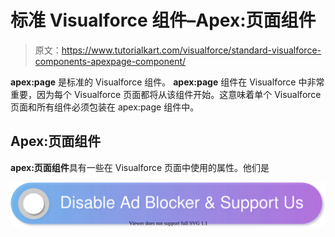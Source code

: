 # 标准 Visualforce 组件–Apex:页面组件

> 原文：<https://www.tutorialkart.com/visualforce/standard-visualforce-components-apexpage-component/>

**apex:page** 是标准的 Visualforce 组件。 **apex:page** 组件在 Visualforce 中非常重要，因为每个 Visualforce 页面都将从该组件开始。这意味着单个 Visualforce 页面和所有组件必须包装在 apex:page 组件中。

## Apex:页面组件

**apex:页面组件**具有一些在 Visualforce 页面中使用的属性。他们是

[![](img/925da31b32d6bc3827932f6c8afb11bb.png)](https://www.tutorialkart.com/)